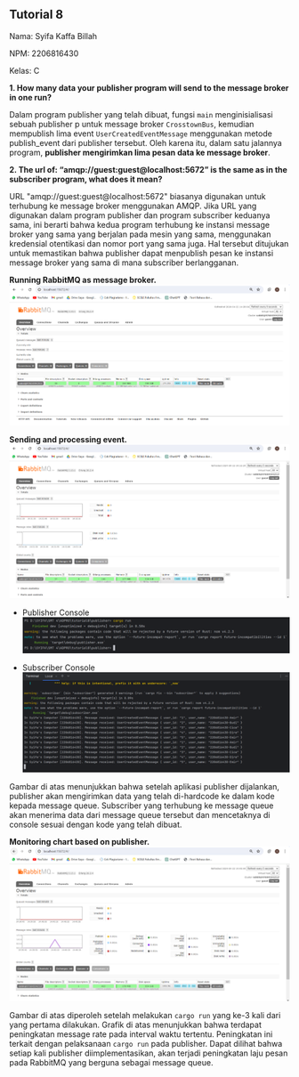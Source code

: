 ## Tutorial 8
Nama: Syifa Kaffa Billah

NPM: 2206816430

Kelas: C

**1. How many data your publisher program will send to the message broker in one run?**

Dalam program publisher yang telah dibuat, fungsi `main` menginisialisasi sebuah publisher p untuk message broker
`CrosstownBus`, kemudian mempublish lima event `UserCreatedEventMessage` menggunakan metode publish_event dari publisher
tersebut. Oleh karena itu, dalam satu jalannya program, **publisher mengirimkan lima pesan data ke message broker**.


**2. The url of: “amqp://guest:guest@localhost:5672” is the same as in the subscriber program, what does it mean?**

URL "amqp://guest:guest@localhost:5672" biasanya digunakan untuk terhubung ke message broker menggunakan AMQP.
Jika URL yang digunakan dalam program publisher dan program subscriber keduanya sama, ini berarti bahwa kedua
program terhubung ke instansi message broker yang sama yang berjalan pada mesin yang sama, menggunakan kredensial
otentikasi dan nomor port yang sama juga. Hal tersebut ditujukan untuk memastikan bahwa publisher dapat menpublish pesan
ke instansi message broker yang sama di mana subscriber berlangganan.

**Running RabbitMQ as message broker.**
![img1.png](image%2Fimg1.png)

**Sending and processing event.**
![img2.png](image%2Fimg2.png)

- Publisher Console
![img3.png](image%2Fimg3.png)

- Subscriber Console
![img4.png](image%2Fimg4.png)

Gambar di atas menunjukkan bahwa setelah aplikasi publisher dijalankan, publisher akan mengirimkan data yang
telah di-hardcode ke dalam kode kepada message queue. Subscriber yang terhubung ke message queue akan menerima
data dari message queue tersebut dan mencetaknya di console sesuai dengan kode yang telah dibuat.


**Monitoring chart based on publisher.**
![img5.png](image%2Fimg5.png)

Gambar di atas diperoleh setelah melakukan `cargo run` yang ke-3 kali dari yang pertama dilakukan. Grafik di atas menunjukkan
bahwa terdapat peningkatan message rate pada interval waktu tertentu. Peningkatan ini terkait dengan pelaksanaan `cargo run`
pada publisher. Dapat dilihat bahwa setiap kali publisher diimplementasikan, akan terjadi peningkatan laju pesan pada RabbitMQ
yang berguna sebagai message queue.


